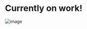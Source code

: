 <h1>Currently on work!</h1>

![image](https://user-images.githubusercontent.com/26044286/165833320-06876b16-1404-402c-9930-4dadfc7ae858.png)
